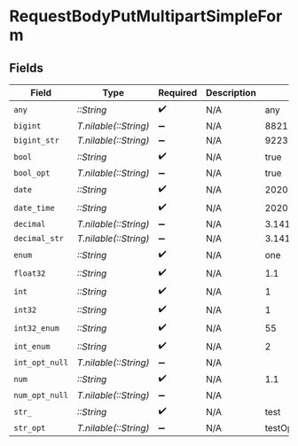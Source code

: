 # RequestBodyPutMultipartSimpleForm


## Fields

| Field                        | Type                         | Required                     | Description                  | Example                      |
| ---------------------------- | ---------------------------- | ---------------------------- | ---------------------------- | ---------------------------- |
| `any`                        | *::String*                   | :heavy_check_mark:           | N/A                          | any                          |
| `bigint`                     | *T.nilable(::String)*        | :heavy_minus_sign:           | N/A                          | 8821239038968084             |
| `bigint_str`                 | *T.nilable(::String)*        | :heavy_minus_sign:           | N/A                          | 9223372036854775808          |
| `bool`                       | *::String*                   | :heavy_check_mark:           | N/A                          | true                         |
| `bool_opt`                   | *T.nilable(::String)*        | :heavy_minus_sign:           | N/A                          | true                         |
| `date`                       | *::String*                   | :heavy_check_mark:           | N/A                          | 2020-01-01                   |
| `date_time`                  | *::String*                   | :heavy_check_mark:           | N/A                          | 2020-01-01T00:00:00.000001Z  |
| `decimal`                    | *T.nilable(::String)*        | :heavy_minus_sign:           | N/A                          | 3.141592653589793            |
| `decimal_str`                | *T.nilable(::String)*        | :heavy_minus_sign:           | N/A                          | 3.14159265358979344719667586 |
| `enum`                       | *::String*                   | :heavy_check_mark:           | N/A                          | one                          |
| `float32`                    | *::String*                   | :heavy_check_mark:           | N/A                          | 1.1                          |
| `int`                        | *::String*                   | :heavy_check_mark:           | N/A                          | 1                            |
| `int32`                      | *::String*                   | :heavy_check_mark:           | N/A                          | 1                            |
| `int32_enum`                 | *::String*                   | :heavy_check_mark:           | N/A                          | 55                           |
| `int_enum`                   | *::String*                   | :heavy_check_mark:           | N/A                          | 2                            |
| `int_opt_null`               | *T.nilable(::String)*        | :heavy_minus_sign:           | N/A                          |                              |
| `num`                        | *::String*                   | :heavy_check_mark:           | N/A                          | 1.1                          |
| `num_opt_null`               | *T.nilable(::String)*        | :heavy_minus_sign:           | N/A                          |                              |
| `str_`                       | *::String*                   | :heavy_check_mark:           | N/A                          | test                         |
| `str_opt`                    | *T.nilable(::String)*        | :heavy_minus_sign:           | N/A                          | testOptional                 |